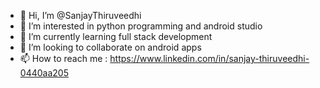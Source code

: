- 👋 Hi, I’m @SanjayThiruveedhi
- 👀 I’m interested in python programming and android studio
- 🌱 I’m currently learning full stack development
- 💞️ I’m looking to collaborate on android apps
- 📫 How to reach me : https://www.linkedin.com/in/sanjay-thiruveedhi-0440aa205

<!---
SanjayThiruveedhi/SanjayThiruveedhi is a ✨ special ✨ repository because its `README.md` (this file) appears on your GitHub profile.
You can click the Preview link to take a look at your changes.
--->
